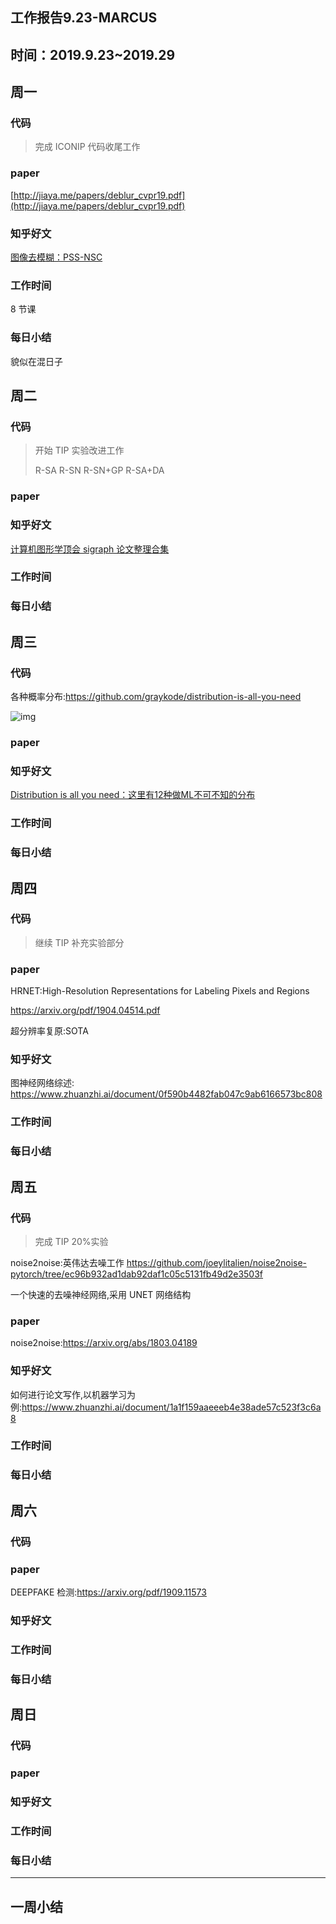 ## 工作报告9.23-MARCUS

## 时间：2019.9.23~2019.29

## 周一

### 代码

> 完成 ICONIP 代码收尾工作

### paper

[http://jiaya.me/papers/deblur_cvpr19.pdf](http://jiaya.me/papers/deblur_cvpr19.pdf)



### 知乎好文

[图像去模糊：PSS-NSC](https://zhuanlan.zhihu.com/p/81378894)



### 工作时间

8 节课

### 每日小结

貌似在混日子

## 周二

### 代码

> 开始 TIP 实验改进工作
>
> R-SA              R-SN              R-SN+GP              R-SA+DA
>
> 

### paper



### 知乎好文

[计算机图形学顶会 sigraph 论文整理合集](http://kesen.realtimerendering.com/)

### 工作时间



### 每日小结

## 周三

### 代码

各种概率分布:https://github.com/graykode/distribution-is-all-you-need

![img](https://cy-1256894686.cos.ap-beijing.myqcloud.com/cy/2019-09-25-031137.png)

### paper



### 知乎好文

[Distribution is all you need：这里有12种做ML不可不知的分布](https://zhuanlan.zhihu.com/p/83578219)

### 工作时间



### 每日小结

## 周四

### 代码

> 继续 TIP 补充实验部分
>
> 

### paper

HRNET:High-Resolution Representations for Labeling Pixels and Regions

https://arxiv.org/pdf/1904.04514.pdf

超分辨率复原:SOTA

### 知乎好文

图神经网络综述: https://www.zhuanzhi.ai/document/0f590b4482fab047c9ab6166573bc808

### 工作时间



### 每日小结

## 周五

### 代码

>
>
>完成 TIP 20%实验

noise2noise:英伟达去噪工作
https://github.com/joeylitalien/noise2noise-pytorch/tree/ec96b932ad1dab92daf1c05c5131fb49d2e3503f

一个快速的去噪神经网络,采用 UNET 网络结构

### paper

noise2noise:https://arxiv.org/abs/1803.04189

### 知乎好文

如何进行论文写作,以机器学习为例:https://www.zhuanzhi.ai/document/1a1f159aaeeeb4e38ade57c523f3c6a8



### 工作时间



### 每日小结

## 周六

### 代码



### paper

DEEPFAKE 检测:https://arxiv.org/pdf/1909.11573



### 知乎好文



### 工作时间



### 每日小结

## 周日

### 代码



### paper



### 知乎好文



### 工作时间



### 每日小结



------

## 一周小结